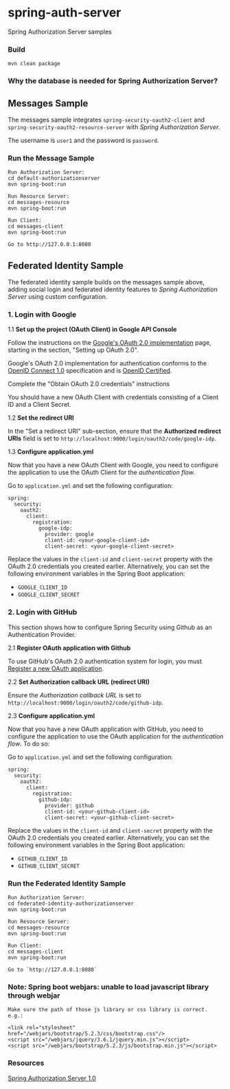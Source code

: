 # spring-auth-server
Spring Authorization Server samples

### Build
	mvn clean package

### Why the database is needed for Spring Authorization Server?

## Messages Sample

The messages sample integrates `spring-security-oauth2-client` and `spring-security-oauth2-resource-server` with *Spring Authorization Server*.

The username is `user1` and the password is `password`.

### Run the Message Sample

	Run Authorization Server:
	cd default-authorizationserver
	mvn spring-boot:run

	Run Resource Server:
	cd messages-resource
	mvn spring-boot:run

	Run Client:
	cd messages-client
	mvn spring-boot:run

	Go to http://127.0.0.1:8080


## Federated Identity Sample

The federated identity sample builds on the messages sample above, adding social login and federated identity features to *Spring Authorization Server* using custom configuration.

### 1. Login with Google

1.1 **Set up the project (OAuth Client) in Google API Console**

Follow the instructions on the [Google's OAuth 2.0 implementation](https://developers.google.com/identity/protocols/OpenIDConnect) page, starting in the section, "Setting up OAuth 2.0".

Google's OAuth 2.0 implementation for authentication conforms to the [OpenID Connect 1.0](https://openid.net/connect/) specification and is [OpenID Certified](https://openid.net/certification/).

Complete the "Obtain OAuth 2.0 credentials" instructions

You should have a new OAuth Client with credentials consisting of a Client ID and a Client Secret.

1.2 **Set the redirect URI**

In the "Set a redirect URI" sub-section, ensure that the **Authorized redirect URIs** field is set to `http://localhost:9000/login/oauth2/code/google-idp`.

1.3 **Configure application.yml**

Now that you have a new OAuth Client with Google, you need to configure the application to use the OAuth Client for the *authentication flow*.

Go to `application.yml` and set the following configuration:

```
spring:
  security:
    oauth2:
      client:
        registration:
          google-idp:
            provider: google
            client-id: <your-google-client-id>
            client-secret: <your-google-client-secret>
```

Replace the values in the `client-id` and `client-secret` property with the OAuth 2.0 credentials you created earlier. Alternatively, you can set the following environment variables in the Spring Boot application:
 - `GOOGLE_CLIENT_ID`
 - `GOOGLE_CLIENT_SECRET`

### 2. Login with GitHub

This section shows how to configure Spring Security using Github as an Authentication Provider.

2.1 **Register OAuth application with Github**

To use GitHub's OAuth 2.0 authentication system for login, you must [Register a new OAuth application](https://github.com/settings/applications/new).

2.2 **Set Authorization callback URL (redirect URI)**

Ensure the *Authorization callback URL* is set to `http://localhost:9000/login/oauth2/code/github-idp`.

2.3 **Configure application.yml**

Now that you have a new OAuth application with GitHub, you need to configure the application to use the OAuth application for the *authentication flow*. To do so:

Go to `application.yml` and set the following configuration:

```
spring:
  security:
    oauth2:
      client:
        registration:
          github-idp:
            provider: github
            client-id: <your-github-client-id>
            client-secret: <your-github-client-secret>
```

Replace the values in the `client-id` and `client-secret` property with the OAuth 2.0 credentials you created earlier. Alternatively, you can set the following environment variables in the Spring Boot application:
 - `GITHUB_CLIENT_ID`
 - `GITHUB_CLIENT_SECRET`

### Run the Federated Identity Sample

	Run Authorization Server:
	cd federated-identity-authorizationserver
	mvn spring-boot:run

	Run Resource Server:
	cd messages-resource
	mvn spring-boot:run

	Run Client:
	cd messages-client
	mvn spring-boot:run

	Go to `http://127.0.0.1:8080`

### Note: Spring boot webjars: unable to load javascript library through webjar
	Make sure the path of those js library or css library is correct.
	e.g.:
	
	<link rel="stylesheet" href="/webjars/bootstrap/5.2.3/css/bootstrap.css"/>
	<script src="/webjars/jquery/3.6.1/jquery.min.js"></script>
	<script src="/webjars/bootstrap/5.2.3/js/bootstrap.min.js"></script>

### Resources
[Spring Authorization Server 1.0](https://www.infoq.com/news/2022/12/spring-authorization-server-1-0)       
 	